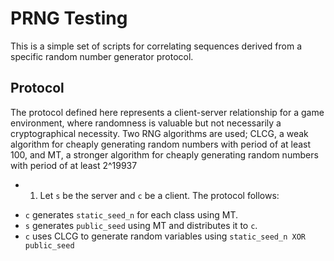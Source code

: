 
PRNG Testing
============

This is a simple set of scripts for correlating sequences derived from a
specific random number generator protocol.

Protocol
--------

The protocol defined here represents a client-server relationship for a game
environment, where randomness is valuable but not necessarily a cryptographical
necessity. Two RNG algorithms are used; CLCG, a weak algorithm for cheaply
generating random numbers with period of at least 100, and MT, a stronger
algorithm for cheaply generating random numbers with period of at least 2^19937
- 1. Let `s` be the server and `c` be a client. The protocol follows:

* `c` generates `static_seed_n` for each class using MT.
* `s` generates `public_seed` using MT and distributes it to `c`.
* `c` uses CLCG to generate random variables using `static_seed_n XOR 
public_seed`
